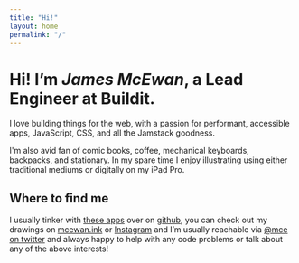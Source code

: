 ```yaml
---
title: "Hi!"
layout: home
permalink: "/"
---
```


# Hi! I’m _James McEwan_, a Lead Engineer at Buildit.

I love building things for the web, with a passion for performant, accessible apps, JavaScript, CSS, and all the Jamstack goodness.

I'm also avid fan of comic books, coffee, mechanical keyboards, backpacks, and stationary. In my spare time I enjoy illustrating using either traditional mediums or digitally on my iPad Pro.

## Where to find me

I usually tinker with [these apps](https://mcwn.dev) over on [github](https://github.com/jamesmcewan), you
can check out my drawings on [mcewan.ink](https://mcewan.ink) or [Instagram](https://www.instagram.com/jamesmcewan/) and I’m usually reachable via [@mce on twitter](https://twitter.com/mce) and always happy to help with any code problems or talk about any of the above interests!
